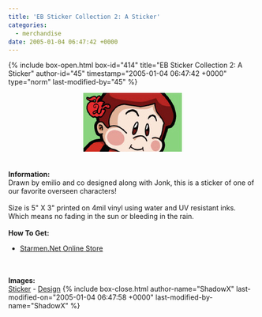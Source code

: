 ```yaml
---
title: 'EB Sticker Collection 2: A Sticker'
categories:
  - merchandise
date: 2005-01-04 06:47:42 +0000
---
```

{% include box-open.html box-id="414" title="EB Sticker Collection 2: A Sticker" author-id="45" timestamp="2005-01-04 06:47:42 +0000" type="norm" last-modified-by="45" %}
	<center>
	<img src="/merchandise/images/smn_ebsc2a_title.jpg" border="0" alt="EB Sticker Collection 2: A Sticker" />
	</center>
	<br /><br />
	<b>Information:</b>
	<br />
	Drawn by emilio and co designed along with Jonk, this is a sticker of one of our 
	favorite overseen characters!
	<br /><br />
	Size is 5" X 3" printed on 4mil vinyl using water and UV resistant inks. Which means 
	no fading in the sun or bleeding in the rain.
	<br /><br />
	<b>How To Get:</b>
	<br />
	<ul>
	<li><a href="http://www.cafeshops.com/starmen.7940040">Starmen.Net Online Store</a></li>
	</ul>
	<br /><br />
	<b>Images:</b>
	<br />
	<a href="/merchandise/images/smn_ebsc2a_sticker.jpg">Sticker</a> - <a href="/merchandise/images/smn_ebsc2a_design.jpg">Design</a>
{% include box-close.html author-name="ShadowX" last-modified-on="2005-01-04 06:47:58 +0000" last-modified-by-name="ShadowX" %}

